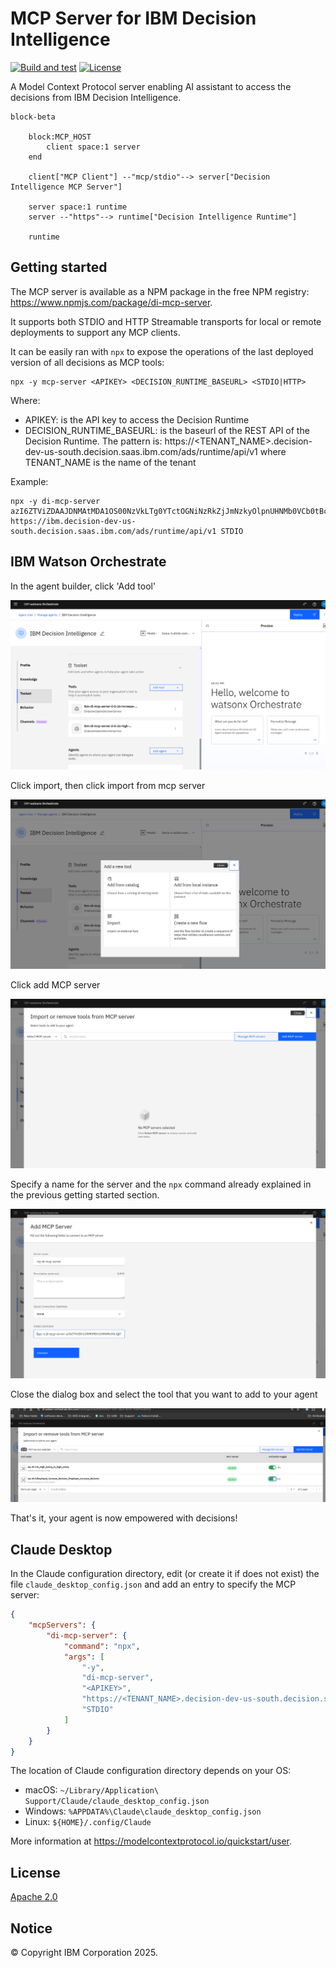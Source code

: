 # MCP Server for IBM Decision Intelligence

[![Build and test](https://github.com/DecisionsDev/di-mcp-server/actions/workflows/build.yml/badge.svg)](https://github.com/DecisionsDev/di-mcp-server/actions/workflows/build.yml) [![License](https://img.shields.io/badge/License-Apache%202.0-blue.svg)](LICENSE)


A Model Context Protocol server enabling AI assistant to access the decisions
from IBM Decision Intelligence.

```mermaid
block-beta
    
    block:MCP_HOST
        client space:1 server
    end

    client["MCP Client"] --"mcp/stdio"--> server["Decision Intelligence MCP Server"]

    server space:1 runtime
    server --"https"--> runtime["Decision Intelligence Runtime"]   

    runtime
```

## Getting started

The MCP server is available as a NPM package in the free NPM registry: https://www.npmjs.com/package/di-mcp-server.

It supports both STDIO and HTTP Streamable transports for local or remote deployments to support any MCP clients.

It can be easily ran with `npx` to expose the operations of the last deployed version of all decisions as MCP tools:

```
npx -y mcp-server <APIKEY> <DECISION_RUNTIME_BASEURL> <STDIO|HTTP>
```

Where:

- APIKEY: is the API key to access the Decision Runtime
- DECISION_RUNTIME_BASEURL: is the baseurl of the REST API of the Decision Runtime. The pattern is: https://<TENANT_NAME>.decision-dev-us-south.decision.saas.ibm.com/ads/runtime/api/v1 where TENANT_NAME is the name of the tenant


Example:

```
npx -y di-mcp-server azI6ZTViZDAAJDNMAtMDA1OS00NzVkLTg0YTctOGNiNzRkZjJmNzkyOlpnUHNMb0VCb0tBcDBsSnZhdTZXLy96N3ppWEwxM2Z4WHRJcDNlNXZVWlk9 https://ibm.decision-dev-us-south.decision.saas.ibm.com/ads/runtime/api/v1 STDIO
```

## IBM Watson Orchestrate

In the agent builder, click 'Add tool'

![](doc/wo1.png)

Click import, then click import from mcp server

![](doc/wo2.png)

Click add MCP server

![](doc/wo4.png)

Specify a name for the server and the `npx` command already explained in the previous getting started section.

![](doc/wo5.png)

Close the dialog box and select the tool that you want to add to your agent

![](doc/wo6.png)

That's it, your agent is now empowered with decisions!

## Claude Desktop

In the Claude configuration directory, edit (or create it if does not exist) the file `claude_desktop_config.json` and add an entry to specify the MCP server:

```json
{
    "mcpServers": {
        "di-mcp-server": {
            "command": "npx",
            "args": [
                "-y",
                "di-mcp-server",
                "<APIKEY>",
                "https://<TENANT_NAME>.decision-dev-us-south.decision.saas.ibm.com/ads/runtime/api/v1",
                "STDIO"
            ]
        }
    }
}
```

The location of Claude configuration directory depends on your OS:

- macOS: `~/Library/Application\ Support/Claude/claude_desktop_config.json`
- Windows: `%APPDATA%\Claude\claude_desktop_config.json`
- Linux: `${HOME}/.config/Claude`

More information at https://modelcontextprotocol.io/quickstart/user.

## License
[Apache 2.0](LICENSE)

## Notice

© Copyright IBM Corporation 2025.
